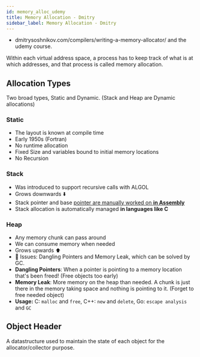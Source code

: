 ```yaml
---
id: memory_alloc_udemy
title: Memory Allocation - Dmitry
sidebar_label: Memory Allocation - Dmitry
---
```


- dmitrysoshnikov.com/compilers/writing-a-memory-allocator/ and the udemy course.

Within each virtual address space, a process has to keep track of what is at which addresses, and that process is called memory allocation.

## Allocation Types

Two broad types, Static and Dynamic. (Stack and Heap are Dynamic allocations)

### Static

- The layout is known at compile time
- Early 1950s (Fortran)
- No runtime allocation
- Fixed Size and variables bound to initial memory locations
- No Recursion

### Stack

- Was introduced to support recursive calls with ALGOL
- Grows downwards ⬇️
- Stack pointer and base [pointer are manually worked on **in Assembly**](https://en.wikipedia.org/wiki/Function_prologue)
- Stack allocation is automatically managed **in languages like C**

### Heap

- Any memory chunk can pass around
- We can consume memory when needed
- Grows upwards ⬆️
- 🐉 Issues: Dangling Pointers and Memory Leak, which can be solved by GC.
- **Dangling Pointers**: When a pointer is pointing to a memory location that's been freed! (Free objects too early)
- **Memory Leak**: More memory on the heap than needed. A chunk is just there in the memory taking space and nothing is pointing to it. (Forget to free needed object)
- **Usage:** C: `malloc` and `free`, C++: `new` and `delete`, Go: `escape analysis` and `GC`

## Object Header

A datastructure used to maintain the state of each object for the allocator/collector purpose.
